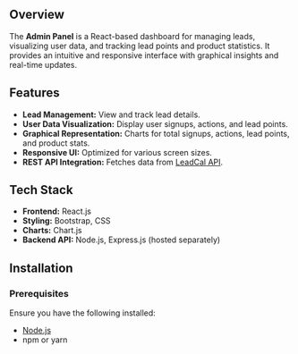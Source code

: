<h2>Overview</h2>
<p>The <strong>Admin Panel</strong> is a React-based dashboard for managing leads, visualizing user data, and tracking lead points and product statistics. It provides an intuitive and responsive interface with graphical insights and real-time updates.</p>

<h2>Features</h2>
<ul>
    <li><strong>Lead Management:</strong> View and track lead details.</li>
    <li><strong>User Data Visualization:</strong> Display user signups, actions, and lead points.</li>
    <li><strong>Graphical Representation:</strong> Charts for total signups, actions, lead points, and product stats.</li>
    <li><strong>Responsive UI:</strong> Optimized for various screen sizes.</li>
    <li><strong>REST API Integration:</strong> Fetches data from <a href="https://leadcal-nu.vercel.app/">LeadCal API</a>.</li>
</ul>

<h2>Tech Stack</h2>
<ul>
    <li><strong>Frontend:</strong> React.js</li>
    <li><strong>Styling:</strong> Bootstrap, CSS</li>
    <li><strong>Charts:</strong> Chart.js</li>
    <li><strong>Backend API:</strong> Node.js, Express.js (hosted separately)</li>
</ul>

<h2>Installation</h2>

<h3>Prerequisites</h3>
<p>Ensure you have the following installed:</p>
<ul>
    <li><a href="https://nodejs.org/">Node.js</a></li>
    <li>npm or yarn</li>
</ul>
